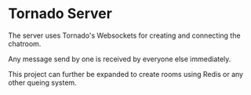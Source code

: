 # Tornado Server

The server uses Tornado's Websockets for creating and connecting the chatroom.

Any message send by one is received by everyone else immediately.

This project can further be expanded to create rooms using Redis or any other queing system.

